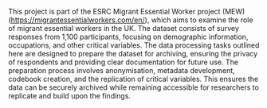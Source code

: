 This project is part of the ESRC Migrant Essential Worker project (MEW) (https://migrantessentialworkers.com/en/), which aims to examine the role of migrant essential workers in the UK. 
The dataset consists of survey responses from 1,100 participants, focusing on demographic information, occupations, and other critical variables. 
The data processing tasks outlined here are designed to prepare the dataset for archiving, ensuring the privacy of respondents and providing clear documentation for future use.
The preparation process involves anonymisation, metadata development, codebook creation, and the replication of critical variables. This ensures the data can be securely archived while remaining accessible for researchers to replicate and build upon the findings.
